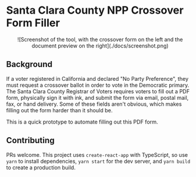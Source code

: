 # Santa Clara County NPP Crossover Form Filler

<center>![Screenshot of the tool, with the crossover form on the left and the document preview on the right](./docs/screenshot.png)</center>

## Background

If a voter registered in California and declared "No Party Preference", they must request a crossover ballot in order to vote in the Democratic primary. The Santa Clara County Registrar of Voters requires voters to fill out a PDF form, physically sign it with ink, and submit the form via email, postal mail, fax, or hand delivery. Some of these fields aren't obvious, which makes filling out the form harder than it should be.

This is a quick prototype to automate filling out this PDF form.

## Contributing

PRs welcome. This project uses `create-react-app` with TypeScript, so use `yarn` to install dependencies, `yarn start` for the dev server, and `yarn build` to create a production build.
